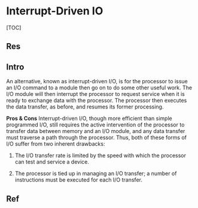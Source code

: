 # Interrupt-Driven IO

[TOC]



## Res


## Intro

An alternative, known as interrupt-driven I/O, is for the processor to issue an I/O command to a module then go on to do some other useful work. The I/O module will then interrupt the processor to request service when it is ready to exchange data with the processor. The processor then executes the data transfer, as before, and resumes its former processing.

**Pros & Cons**
Interrupt-driven I/O, though more efficient than simple programmed I/O, still requires the active intervention of the processor to transfer data between memory and an I/O module, and any data transfer must traverse a path through the processor. Thus, both of these forms of I/O suffer from two inherent drawbacks:
1.  The I/O transfer rate is limited by the speed with which the processor can test and service a device.

3.  The processor is tied up in managing an I/O transfer; a number of instructions must be executed for each I/O transfer.




## Ref

